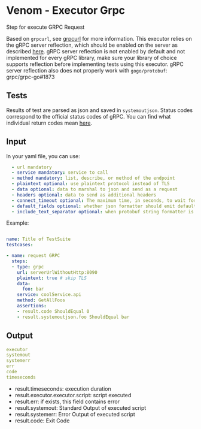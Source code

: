 # Venom - Executor Grpc

Step for execute GRPC Request

Based on `grpcurl`, see [grpcurl](https://github.com/fullstorydev/grpcurl) for more information.
This executor relies on the gRPC server reflection, which should be enabled on the server as described 
[here](https://github.com/grpc/grpc/blob/master/doc/server-reflection.md). 
gRPC server reflection is not enabled by default and not implemented for every gRPC library,
make sure your library of choice supports reflection before implementing tests using this executor.
gRPC server reflection also does not properly work with `gogo/protobuf`: grpc/grpc-go#1873

## Tests

Results of test are parsed as json and saved in `systemoutjson`. Status codes correspond 
to the official status codes of gRPC.
You can find what individual return codes mean [here](https://github.com/grpc/grpc/blob/master/doc/statuscodes.md).

## Input

In your yaml file, you can use:

```yaml
  - url mandatory
  - service mandatory: service to call
  - method mandatory: list, describe, or method of the endpoint
  - plaintext optional: use plaintext protocol instead of TLS
  - data optional: data to marshal to json and send as a request
  - headers optional: data to send as additional headers
  - connect_timeout optional: The maximum time, in seconds, to wait for connection to be established. Defaults to 10 seconds.
  - default_fields optional: whether json formatter should emit default fields
  - include_text_separator optional: when protobuf string formatter is invoked to format multiple messages, all messages after the first one will be prefixed with character (0x1E).
```

Example:

```yaml

name: Title of TestSuite
testcases:

- name: request GRPC
  steps:
  - type: grpc
    url: serverUrlWithoutHttp:8090
    plaintext: true # skip TLS
    data:
      foo: bar
    service: coolService.api
    method: GetAllFoos
    assertions:
    - result.code ShouldEqual 0
    - result.systemoutjson.foo ShouldEqual bar

```

## Output

```yaml
executor
systemout
systemerr
err
code
timeseconds
```

- result.timeseconds: execution duration
- result.executor.executor.script: script executed
- result.err: if exists, this field contains error
- result.systemout: Standard Output of executed script
- result.systemerr: Error Output of executed script
- result.code: Exit Code
